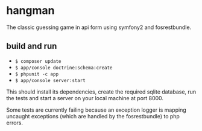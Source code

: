 hangman
=======
The classic guessing game in api form using symfony2 and fosrestbundle.

build and run
-------------
 - `$ composer update`
 - `$ app/console doctrine:schema:create`
 - `$ phpunit -c app`
 - `$ app/console server:start`

This should install its dependencies, create the required sqlite database, run the tests and start a server on your local machine at port 8000. 

Some tests are currently failing because an exception logger is mapping uncaught exceptions (which are handled by the fosrestbundle) to php errors. 

